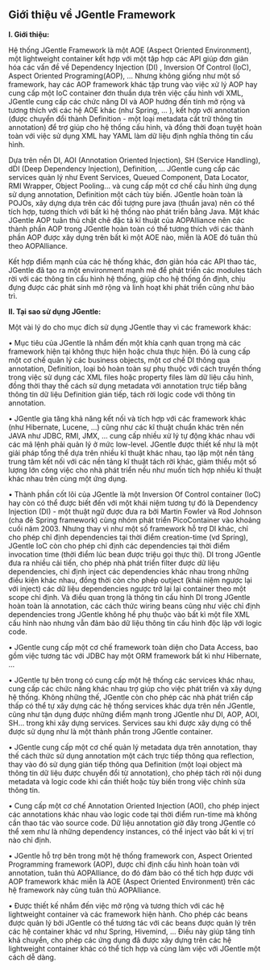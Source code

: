 ## Giới thiệu về JGentle Framework ##

**I. Giới thiệu:**

Hệ thống JGentle Framework là một AOE (Aspect Oriented Environment),
một lightweight container kết hợp với một tập hợp các API giúp đơn
giản hóa các vấn đề về Dependency Injection (DI) , Inversion Of
Control (IoC), Aspect Oriented Programing(AOP), ... Nhưng không giống
như một số framework, hay các AOP framework khác tập trung vào việc xử
lý AOP hay cung cấp một IoC container đơn thuần dựa trên việc cấu hình
với XML, JGentle cung cấp các chức năng DI và AOP hướng đến tính mở
rộng và tương thích với các hệ AOE khác (như Spring, ... ), kết hợp
với annotation (được chuyển đổi thành Definition - một loại metadata
cất trữ thông tin annotation) để trợ giúp cho hệ thống cấu hình, và
đồng thời đoạn tuyệt hoàn toàn với việc sử dụng XML hay YAML làm dữ
liệu định nghĩa thông tin cấu hình.

Dựa trên nền DI, AOI (Annotation Oriented Injection), SH (Service
Handling), dDI (Deep Dependency Injection), Definition, ... JGentle
cung cấp các services quản lý như Event Services, Queued Component,
Data Locator, RMI Wrapper, Object Pooling... và cung cấp một cơ chế
cấu hình ứng dụng sử dụng annotation, Definition một cách tùy biến.
JGentle hoàn toàn là POJOs, xây dựng dựa trên các đối tượng pure java
(thuần java) nên có thể tích hợp, tương thích với bất kì hệ thống nào
phát triển bằng Java. Mặt khác JGentle AOP tuân thủ chặt chẽ đặc tả kĩ
thuật của AOPAlliance nên các thành phần AOP trong JGentle hoàn toàn
có thể tương thích với các thành phần AOP được xây dựng trên bất kì
một AOE nào, miễn là AOE đó tuân thủ theo AOPAlliance.

Kết hợp điểm mạnh của các hệ thống khác, đơn giản hóa các API thao
tác, JGentle đã tạo ra một environment mạnh mẽ để phát triển các
modules tách rời với các thông tin cấu hình hệ thống, giúp cho hệ
thống ổn định, chịu đựng được các phát sinh mở rộng và linh hoạt khi
phát triển cũng như bảo trì.

**II. Tại sao sử dụng JGentle:**

Một vài lý do cho mục đích sử dụng JGentle thay vì các framework khác:

• Mục tiêu của JGentle là nhắm đến một khía cạnh quan trọng mà các
framework hiện tại không thực hiện hoặc chưa thực hiện. Đó là cung cấp
một cơ chế quản lý các business objects, một cơ chế DI thông qua
annotation, Definition, loại bỏ hoàn toàn sự phụ thuộc với cách truyền
thống trong việc sử dụng các XML files hoặc property files làm dữ liệu
cấu hình, đồng thời thay thế cách sử dụng metadata với annotation trực
tiếp bằng thông tin dữ liệu Definition gián tiếp, tách rời logic code
với thông tin annotation.

• JGentle gia tăng khả năng kết nối và tích hợp với các framework khác
(như Hibernate, Lucene, ...) cũng như các kĩ thuật chuẩn khác trên nền
JAVA như JDBC, RMI, JMX, ... cung cấp nhiều xử lý tự động khác nhau
với các mã lệnh phải quản lý ở mức low-level. JGentle được thiết kế
như là một giải pháp tổng thể dựa trên nhiều kĩ thuật khác nhau, tạo
lập một nền tảng trung tâm kết nối với các nền tảng kĩ thuật tách rời
khác, giảm thiểu một số lượng lớn công việc cho nhà phát triển nếu như
muốn tích hợp nhiều kĩ thuật khác nhau trên cùng một ứng dụng.

• Thành phần cốt lõi của JGentle là một Inversion Of Control container
(IoC) hay còn có thể được biết đến với một khái niệm tương tự đó là
Dependency Injection (DI) - một thuật ngữ được đưa ra bởi Martin
Fowler và Rod Johnson (cha đẻ Spring framework) cùng nhóm phát triển
PicoContainer vào khoảng cuối năm 2003. Nhưng thay vì như một số
framework hỗ trợ DI khác, chỉ cho phép chỉ định dependencies tại thời
điểm creation-time (vd Spring), JGentle IoC còn cho phép chỉ định các
dependencies tại thời điểm invocation time (thời điểm lúc bean được
triệu gọi thực thi). DI trong JGentle đưa ra nhiều cải tiến, cho phép
nhà phát triển filter được dữ liệu dependencies, chỉ định inject các
dependencies khác nhau trong những điều kiện khác nhau, đồng thời còn
cho phép outject (khái niệm ngược lại với inject) các dữ liệu
dependencies ngược trở lại lại container theo một scope chỉ định. Và
điều quan trọng là thông tin cấu hình DI trong JGentle hoàn toàn là
annotation, các cách thức wiring beans cũng như việc chỉ định
dependencies trong JGentle không hề phụ thuộc vào bất kì một file XML
cấu hình nào nhưng vẫn đảm bảo dữ liệu thông tin cấu hình độc lập với
logic code.

• JGentle cung cấp một cơ chế framework toàn diện cho Data Access, bao
gồm việc tương tác với JDBC hay một ORM framework bất kì như
Hibernate, …

• JGentle tự bên trong có cung cấp một hệ thống các services khác
nhau, cung cấp các chức năng khác nhau trợ giúp cho việc phát triển và
xây dựng hệ thống. Không những thế, JGentle còn cho phép các nhà phát
triển cấp thấp có thể tự xây dựng các hệ thống services khác dựa trên
nền JGentle, cũng như tận dụng được những điểm mạnh trong JGentle như
DI, AOP, AOI, SH... trong khi xây dựng services. Services sau khi được
xây dựng có thể được sử dụng như là một thành phần trong JGentle
container.

• JGentle cung cấp một cơ chế quản lý metadata dựa trên annotation,
thay thế cách thức sử dụng annotation một cách trực tiếp thông qua
reflection, thay vào đó sử dụng gián tiếp thông qua Definition (một
loại object mà thông tin dữ liệu được chuyển đổi từ annotation), cho
phép tách rời nội dung metadata và logic code khi cần thiết hoặc tùy
biến trong việc chỉnh sửa thông tin.

• Cung cấp một cơ chế Annotation Oriented Injection (AOI), cho phép
inject các annotations khác nhau vào logic code tại thời điểm run-time
mà không cần thao tác vào source code. Dữ liệu annotation giờ đây
trong JGentle có thể xem như là những dependency instances, có thể
inject vào bất kì vị trí nào chỉ định.

• JGentle hỗ trợ bên trong một hệ thống framework con, Aspect Oriented
Programming framework (AOP), được chỉ định cấu hình hoàn toàn với
annotation, tuân thủ AOPAlliance, do đó đảm bảo có thể tích hợp được
với AOP framework khác miễn là AOE (Aspect Oriented Environment) trên
các hệ framework này cũng tuân thủ AOPAlliance.

• Được thiết kế nhắm đến việc mở rộng và tương thích với các hệ
lightweight container và các framework hiện hành. Cho phép các beans
được quản lý bởi JGentle có thể tương tác với các beans được quản lý
trên các hệ container khác vd như Spring, Hivemind, ... Điều này giúp
tăng tính khả chuyển, cho phép các ứng dụng đã được xây dựng trên các
hệ lightweight container khác có thể tích hợp và cùng làm việc với
JGentle một cách dễ dàng.